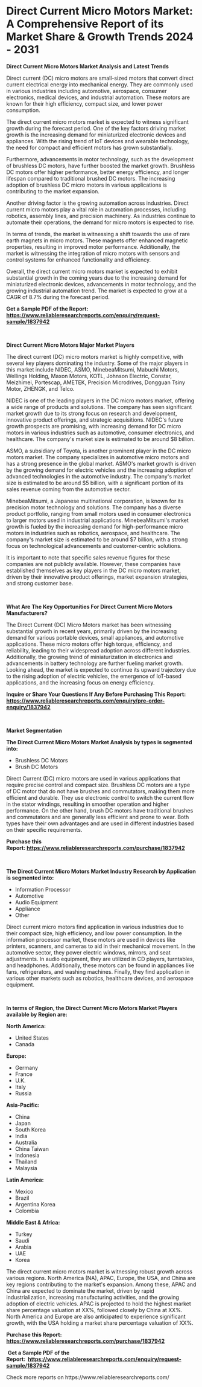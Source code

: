 <p><h1>Direct Current Micro Motors Market: A Comprehensive Report of its Market Share & Growth Trends 2024 - 2031</h1></p><p><strong>Direct Current Micro Motors Market Analysis and Latest Trends</strong></p>
<p><p>Direct current (DC) micro motors are small-sized motors that convert direct current electrical energy into mechanical energy. They are commonly used in various industries including automotive, aerospace, consumer electronics, medical devices, and industrial automation. These motors are known for their high efficiency, compact size, and lower power consumption.</p><p>The direct current micro motors market is expected to witness significant growth during the forecast period. One of the key factors driving market growth is the increasing demand for miniaturized electronic devices and appliances. With the rising trend of IoT devices and wearable technology, the need for compact and efficient motors has grown substantially.</p><p>Furthermore, advancements in motor technology, such as the development of brushless DC motors, have further boosted the market growth. Brushless DC motors offer higher performance, better energy efficiency, and longer lifespan compared to traditional brushed DC motors. The increasing adoption of brushless DC micro motors in various applications is contributing to the market expansion.</p><p>Another driving factor is the growing automation across industries. Direct current micro motors play a vital role in automation processes, including robotics, assembly lines, and precision machinery. As industries continue to automate their operations, the demand for micro motors is expected to rise.</p><p>In terms of trends, the market is witnessing a shift towards the use of rare earth magnets in micro motors. These magnets offer enhanced magnetic properties, resulting in improved motor performance. Additionally, the market is witnessing the integration of micro motors with sensors and control systems for enhanced functionality and efficiency.</p><p>Overall, the direct current micro motors market is expected to exhibit substantial growth in the coming years due to the increasing demand for miniaturized electronic devices, advancements in motor technology, and the growing industrial automation trend. The market is expected to grow at a CAGR of 8.7% during the forecast period.</p></p>
<p><strong>Get a Sample PDF of the Report:&nbsp; <a href="https://www.reliableresearchreports.com/enquiry/request-sample/1837942">https://www.reliableresearchreports.com/enquiry/request-sample/1837942</a></strong></p>
<p>&nbsp;</p>
<p><strong>Direct Current Micro Motors Major Market Players</strong></p>
<p><p>The direct current (DC) micro motors market is highly competitive, with several key players dominating the industry. Some of the major players in this market include NIDEC, ASMO, MinebeaMitsumi, Mabuchi Motors, Wellings Holding, Maxon Motors, KOTL, Johnson Electric, Constar, Meizhimei, Portescap, AMETEK, Precision Microdrives, Dongguan Tsiny Motor, ZHENGK, and Telco.</p><p>NIDEC is one of the leading players in the DC micro motors market, offering a wide range of products and solutions. The company has seen significant market growth due to its strong focus on research and development, innovative product offerings, and strategic acquisitions. NIDEC's future growth prospects are promising, with increasing demand for DC micro motors in various industries such as automotive, consumer electronics, and healthcare. The company's market size is estimated to be around $8 billion.</p><p>ASMO, a subsidiary of Toyota, is another prominent player in the DC micro motors market. The company specializes in automotive micro motors and has a strong presence in the global market. ASMO's market growth is driven by the growing demand for electric vehicles and the increasing adoption of advanced technologies in the automotive industry. The company's market size is estimated to be around $5 billion, with a significant portion of its sales revenue coming from the automotive sector.</p><p>MinebeaMitsumi, a Japanese multinational corporation, is known for its precision motor technology and solutions. The company has a diverse product portfolio, ranging from small motors used in consumer electronics to larger motors used in industrial applications. MinebeaMitsumi's market growth is fueled by the increasing demand for high-performance micro motors in industries such as robotics, aerospace, and healthcare. The company's market size is estimated to be around $7 billion, with a strong focus on technological advancements and customer-centric solutions.</p><p>It is important to note that specific sales revenue figures for these companies are not publicly available. However, these companies have established themselves as key players in the DC micro motors market, driven by their innovative product offerings, market expansion strategies, and strong customer base.</p></p>
<p>&nbsp;</p>
<p><strong>What Are The Key Opportunities For Direct Current Micro Motors Manufacturers?</strong></p>
<p><p>The Direct Current (DC) Micro Motors market has been witnessing substantial growth in recent years, primarily driven by the increasing demand for various portable devices, small appliances, and automotive applications. These micro motors offer high torque, efficiency, and reliability, leading to their widespread adoption across different industries. Additionally, the growing trend of miniaturization in electronics and advancements in battery technology are further fueling market growth. Looking ahead, the market is expected to continue its upward trajectory due to the rising adoption of electric vehicles, the emergence of IoT-based applications, and the increasing focus on energy efficiency.</p></p>
<p><strong>Inquire or Share Your Questions If Any Before Purchasing This Report: <a href="https://www.reliableresearchreports.com/enquiry/pre-order-enquiry/1837942">https://www.reliableresearchreports.com/enquiry/pre-order-enquiry/1837942</a></strong></p>
<p>&nbsp;</p>
<p><strong>Market Segmentation</strong></p>
<p><strong>The Direct Current Micro Motors Market Analysis by types is segmented into:</strong></p>
<p><ul><li>Brushless DC Motors</li><li>Brush DC Motors</li></ul></p>
<p><p>Direct Current (DC) micro motors are used in various applications that require precise control and compact size. Brushless DC motors are a type of DC motor that do not have brushes and commutators, making them more efficient and durable. They use electronic control to switch the current flow in the stator windings, resulting in smoother operation and higher performance. On the other hand, brush DC motors have traditional brushes and commutators and are generally less efficient and prone to wear. Both types have their own advantages and are used in different industries based on their specific requirements.</p></p>
<p><strong>Purchase this Report:&nbsp;<a href="https://www.reliableresearchreports.com/purchase/1837942">https://www.reliableresearchreports.com/purchase/1837942</a></strong></p>
<p>&nbsp;</p>
<p><strong>The Direct Current Micro Motors Market Industry Research by Application is segmented into:</strong></p>
<p><ul><li>Information Processor</li><li>Automotive</li><li>Audio Equipment</li><li>Appliance</li><li>Other</li></ul></p>
<p><p>Direct current micro motors find application in various industries due to their compact size, high efficiency, and low power consumption. In the information processor market, these motors are used in devices like printers, scanners, and cameras to aid in their mechanical movement. In the automotive sector, they power electric windows, mirrors, and seat adjustments. In audio equipment, they are utilized in CD players, turntables, and headphones. Additionally, these motors can be found in appliances like fans, refrigerators, and washing machines. Finally, they find application in various other markets such as robotics, healthcare devices, and aerospace equipment.</p></p>
<p>&nbsp;</p>
<p><strong>In terms of Region, the Direct Current Micro Motors Market Players available by Region are:</strong></p>
<p>
    <p> <strong> North America: </strong>
        <ul>
            <li>United States</li>
            <li>Canada</li>
        </ul>
        </p> 
    <p> <strong> Europe: </strong>
        <ul>
            <li>Germany</li>
            <li>France</li>
            <li>U.K.</li>
            <li>Italy</li>
            <li>Russia</li>
        </ul>
        </p> 
    <p> <strong> Asia-Pacific: </strong>
        <ul>
            <li>China</li>
            <li>Japan</li>
            <li>South Korea</li>
            <li>India</li>
            <li>Australia</li>
            <li>China Taiwan</li>
            <li>Indonesia</li>
            <li>Thailand</li>
            <li>Malaysia</li>
        </ul>
        </p> 
    <p> <strong> Latin America: </strong>
        <ul>
            <li>Mexico</li>
            <li>Brazil</li>
            <li>Argentina Korea</li>
            <li>Colombia</li>
        </ul>
        </p> 
    <p> <strong> Middle East & Africa: </strong>
        <ul>
            <li>Turkey</li>
            <li>Saudi</li>
            <li>Arabia</li>
            <li>UAE</li>
            <li>Korea</li>
        </ul>
    </p>
    </p>
<p><p>The direct current micro motors market is witnessing robust growth across various regions. North America (NA), APAC, Europe, the USA, and China are key regions contributing to the market's expansion. Among these, APAC and China are expected to dominate the market, driven by rapid industrialization, increasing manufacturing activities, and the growing adoption of electric vehicles. APAC is projected to hold the highest market share percentage valuation at XX%, followed closely by China at XX%. North America and Europe are also anticipated to experience significant growth, with the USA holding a market share percentage valuation of XX%.</p></p>
<p><strong>Purchase this Report: <a href="https://www.reliableresearchreports.com/purchase/1837942">https://www.reliableresearchreports.com/purchase/1837942</a></strong></p>
<p>&nbsp;<strong>Get a Sample PDF of the Report:&nbsp;&nbsp;<a href="https://www.reliableresearchreports.com/enquiry/request-sample/1837942">https://www.reliableresearchreports.com/enquiry/request-sample/1837942</a></strong></p>
<p><strong></strong></p>
<p>Check more reports on https://www.reliableresearchreports.com/</p>